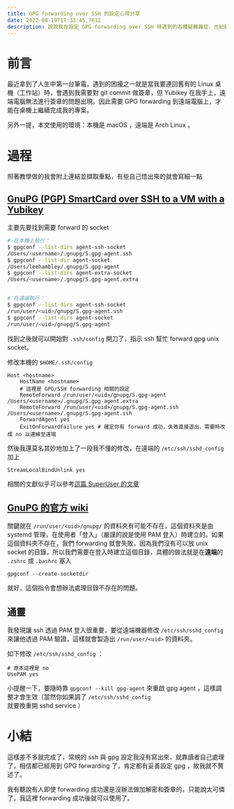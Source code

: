 ```yaml
---
title: GPG forwarding over SSH 的設定心得分享
date: 2022-08-19T17:33:45.761Z
description: 說說我在設定 GPG forwarding over SSH 時遇到的各種疑難雜症，也紀錄下來設定的流程，避免自己以後忘記。
---
```

# 前言

最近拿到了人生中第一台筆電，遇到的困擾之一就是當我要連回舊有的 Linux 桌機（工作站）時，會遇到我需要對 git commit 做簽章，但 Yubikey 在我手上，遠端電腦無法進行簽章的問題出現。因此需要 GPG forwarding 到遠端電腦上，才能在桌機上繼續完成我的專案。

另外一提，本文使用的環境：本機是 macOS ，遠端是 Arch Linux 。

# 過程

照著教學做的我會附上連結並擷取重點，有些自己悟出來的就會寫細一點

## [GnuPG (PGP) SmartCard over SSH to a VM with a Yubikey](https://dev.to/leehambley/gnupg-pgp-smartcard-over-ssh-to-a-vm-with-a-yubikey-kio)

主要先要找到需要 forward 的 socket

```bash
# 在本機上執行：
$ gpgconf --list-dirs agent-ssh-socket
/Users/<username>/.gnupg/S.gpg-agent.ssh
$ gpgconf --list-dir agent-socket
/Users/leehambley/.gnupg/S.gpg-agent
$ gpgconf --list-dirs agent-extra-socket
/Users/<username>/.gnupg/S.gpg-agent.extra


# 在遠端執行：
$ gpgconf --list-dirs agent-ssh-socket
/run/user/<uid>/gnupg/S.gpg-agent.ssh
$ gpgconf --list-dirs agent-socket
/run/user/<uid>/gnupg/S.gpg-agent
```

找到之後就可以開始對 `.ssh/config` 開刀了，指示 ssh 幫忙 forward gpg unix socket。

修改本機的 `$HOME/.ssh/config`

```
Host <hostname>
    HostName <hostname>
    # 這裡是 GPG/SSH forwarding 相關的設定 
    RemoteForward /run/user/<uid>/gnupg/S.gpg-agent /Users/<username>/.gnupg/S.gpg-agent.extra
    RemoteForward /run/user/<uid>/gnupg/S.gpg-agent.ssh /Users/<username>/.gnupg/S.gpg-agent.ssh
    ForwardAgent yes
    ExitOnForwardFailure yes # 確定你有 forward 成功，失敗直接退出，需要時改成 no 以連線至遠端
```

然後我還莫名其妙地加上了一段我不懂的修改，在遠端的 `/etc/ssh/sshd_config` 加上

```
StreamLocalBindUnlink yes
```

相關的文獻似乎可以參考[這篇 SuperUser 的文章](https://superuser.com/questions/161973/how-can-i-forward-a-gpg-key-via-ssh-agent)

## [GnuPG 的官方 wiki](https://wiki.gnupg.org/AgentForwarding)

關鍵就在 `/run/user/<uid>/gnupg/` 的資料夾有可能不存在，這個資料夾是由 systemd 管理，在使用者「登入」（嚴謹的說是使用 PAM 登入）時建立的。如果這個資料夾不存在，我們 forwarding 就會失敗，因為我們沒有可以放 unix socket 的目錄，所以我們需要在登入時建立這個目錄，具體的做法就是在**遠端**的 `.zshrc` 或 `.bashrc` 塞入 

```
gpgconf --create-socketdir
```

就好，這個指令會想辦法處理目錄不存在的問題。

## 通靈

我發現讓 ssh 透過 PAM 登入很重要，要從遠端機器修改 `/etc/ssh/sshd_config` 來讓他透過 PAM 驗證，這樣就會製造出 `/run/user/<uid>` 的資料夾。

如下修改 `/etc/ssh/sshd_config` ：

```
# 原本這裡是 no
UsePAM yes
```

小提醒一下，要隨時靠 `gpgconf --kill gpg-agent` 來重啟 gpg agent ，這樣調整才會生效（當然你如果調了 `/etc/ssh/sshd_config` 就要換重開 sshd service ）

# 小結

這樣差不多就完成了，常規的 ssh 與 gpg 設定我沒有寫出來，就靠讀者自己處理了，相信都已經用到 GPG forwarding 了，肯定都有妥善設定 gpg ，故我就不贅述了。

我有聽說有人即使 forwarding 成功還是沒辦法做加解密和簽章的，只能說太可憐了，我這裡 forwarding 成功後就可以使用了。